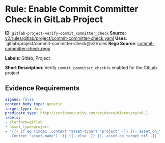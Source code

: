# Rule: Enable Commit Committer Check in GitLab Project

**ID**: `gitlab-project-verify-commit_committer_check`
**Source**: [v2/rules/gitlab/project/commit-committer-check.yaml](https://github.com/scribe-public/sample-policies/v2/rules/gitlab/project/commit-committer-check.yaml)
**Uses**: `gitlab/project/commit-committer-check@v2/rules
**Rego Source**: [commit-committer-check.rego](https://github.com/scribe-public/sample-policies/v2/rules/gitlab/project/commit-committer-check.rego)

**Labels**: Gitlab, Project

**Short Description**: Verify `commit_committer_check` is enabled for the GitLab project.

## Evidence Requirements

```yaml
signed: false
content_body_type: generic
target_type: data
predicate_type: http://scribesecurity.com/evidence/discovery/v0.1
labels:
- platform=gitlab
- asset_type=project
- '{{- if eq (index .Context "asset-type") "project" -}} {{- asset_on_target (index
  .Context "asset-name") -}} {{- else -}} {{- asset_on_target nil -}} {{- end -}}'
```
